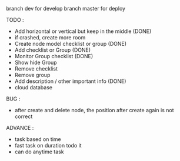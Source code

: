 branch dev for develop
branch master for deploy

TODO : 
- Add horizontal or vertical but keep in the middle (DONE)
- if crashed, create more room
- Create node model checklist or group (DONE)
- Add checklist or Group (DONE)
- Monitor Group checklist (DONE)
- Show hide Group
- Remove checklist
- Remove group
- Add description / other important info (DONE)
- cloud database

BUG :
- after create and delete node, the position after create again is not correct

ADVANCE : 
- task based on time
- fast task on duration todo it
- can do anytime task